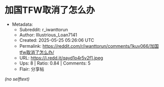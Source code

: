 # 加国TFW取消了怎么办

- Metadata:
  - Subreddit: r_iwanttorun
  - Author: Illustrious_Loan7141
  - Created: 2025-05-25 05:26:06 UTC
  - Permalink: https://reddit.com/r/iwanttorun/comments/1kuv066/加国tfw取消了怎么办/
  - URL: https://i.redd.it/qayd1o4r5v2f1.jpeg
  - Ups: 8 | Ratio: 0.84 | Comments: 5
  - Flair: 分享帖

_(no selftext)_
